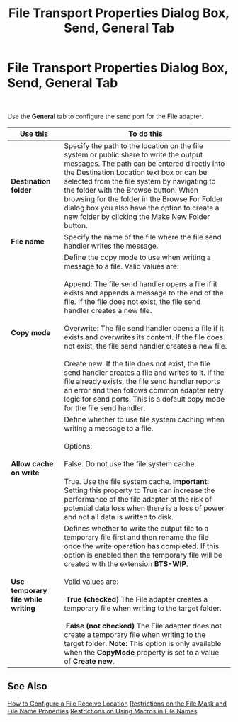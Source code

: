 ﻿---
title: File Transport Properties Dialog Box, Send, General Tab
TOCTitle: File Transport Properties Dialog Box, Send, General Tab
ms:assetid: d8f5d4f7-97c0-4ff9-b4b6-13ceb2fe6f83
ms:mtpsurl: https://msdn.microsoft.com/library/Aa578689(v=BTS.80)
ms:contentKeyID: 51531733
ms.date: 08/30/2017
mtps_version: v=BTS.80
f1_keywords:
- bts10.adaptors.file.transport.send.general
---

# File Transport Properties Dialog Box, Send, General Tab

 

Use the **General** tab to configure the send port for the File adapter.

<table>
<thead>
<tr class="header">
<th>Use this</th>
<th>To do this</th>
</tr>
</thead>
<tbody>
<tr class="odd">
<td><strong>Destination folder</strong></td>
<td>Specify the path to the location on the file system or public share to write the output messages. The path can be entered directly into the Destination Location text box or can be selected from the file system by navigating to the folder with the Browse button. When browsing for the folder in the Browse For Folder dialog box you also have the option to create a new folder by clicking the Make New Folder button.</td>
</tr>
<tr class="even">
<td><strong>File name</strong></td>
<td>Specify the name of the file where the file send handler writes the message.</td>
</tr>
<tr class="odd">
<td><strong>Copy mode</strong></td>
<td>Define the copy mode to use when writing a message to a file. Valid values are:<br />
<br />
Append: The file send handler opens a file if it exists and appends a message to the end of the file. If the file does not exist, the file send handler creates a new file.<br />
<br />
Overwrite: The file send handler opens a file if it exists and overwrites its content. If the file does not exist, the file send handler creates a new file.<br />
<br />
Create new: If the file does not exist, the file send handler creates a file and writes to it. If the file already exists, the file send handler reports an error and then follows common adapter retry logic for send ports. This is a default copy mode for the file send handler.</td>
</tr>
<tr class="even">
<td><strong>Allow cache on write</strong></td>
<td>Define whether to use file system caching when writing a message to a file.<br />
<br />
Options:<br />
<br />
False. Do not use the file system cache.<br />
<br />
True. Use the file system cache. <strong>Important:</strong> Setting this property to True can increase the performance of the file adapter at the risk of potential data loss when there is a loss of power and not all data is written to disk.</td>
</tr>
<tr class="odd">
<td><strong>Use temporary file while writing</strong></td>
<td>Defines whether to write the output file to a temporary file first and then rename the file once the write operation has completed. If this option is enabled then the temporary file will be created with the extension <strong>BTS-WIP</strong>.<br />
<br />
Valid values are:<br />
<br />
 <strong>True (checked)</strong> The File adapter creates a temporary file when writing to the target folder.<br />
<br />
 <strong>False (not checked)</strong> The File adapter does not create a temporary file when writing to the target folder. <strong>Note:</strong> This option is only available when the <strong>CopyMode</strong> property is set to a value of <strong>Create new</strong>.</td>
</tr>
</tbody>
</table>


## See Also

[How to Configure a File Receive Location](https://msdn.microsoft.com/library/aa547108\(v=bts.80\))  
[Restrictions on the File Mask and File Name Properties](https://msdn.microsoft.com/library/aa578688\(v=bts.80\))  
[Restrictions on Using Macros in File Names](https://msdn.microsoft.com/library/aa578022\(v=bts.80\))

